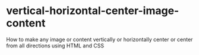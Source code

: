 # vertical-horizontal-center-image-content
How to make any image or content vertically or horizontally center or center from all directions using HTML and CSS
